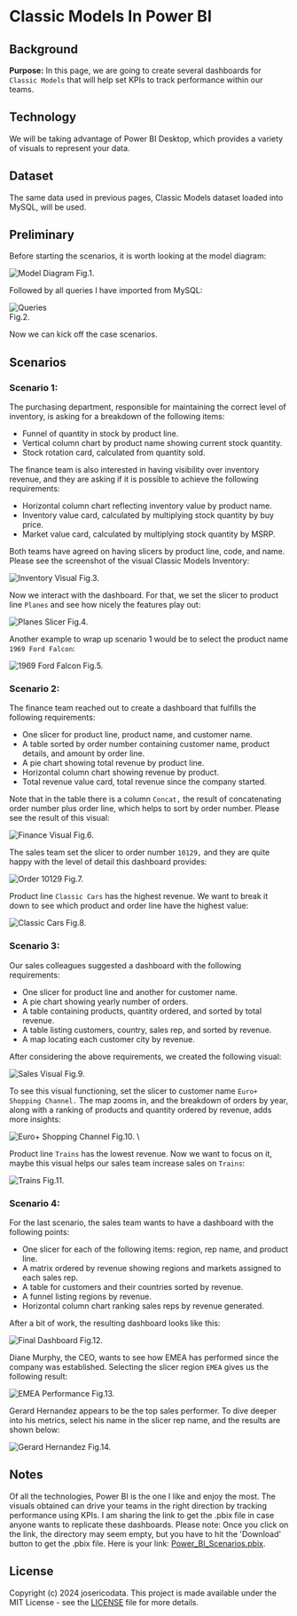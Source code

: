 # Classic Models In Power BI

## Background
**Purpose:** In this page, we are going to create several dashboards for `Classic Models` that will help set KPIs to track performance within our teams.

## Technology
We will be taking advantage of Power BI Desktop, which provides a variety of visuals to represent your data.

## Dataset
The same data used in previous pages, Classic Models dataset loaded into MySQL, will be used.

## Preliminary
Before starting the scenarios, it is worth looking at the model diagram:

![Model Diagram](assets/img/model.png)
Fig.1.

Followed by all queries I have imported from MySQL:

![Queries](assets/img/queries.png)
\
Fig.2.

Now we can kick off the case scenarios.

## Scenarios

### Scenario 1:
The purchasing department, responsible for maintaining the correct level of inventory, is asking for a breakdown of the following items:
- Funnel of quantity in stock by product line.
- Vertical column chart by product name showing current stock quantity.
- Stock rotation card, calculated from quantity sold.

The finance team is also interested in having visibility over inventory revenue, and they are asking if it is possible to achieve the following requirements:
- Horizontal column chart reflecting inventory value by product name.
- Inventory value card, calculated by multiplying stock quantity by buy price.
- Market value card, calculated by multiplying stock quantity by MSRP.

Both teams have agreed on having slicers by product line, code, and name. Please see the screenshot of the visual Classic Models Inventory:

![Inventory Visual](assets/img/scenario1.png)
Fig.3.

Now we interact with the dashboard. For that, we set the slicer to product line `Planes` and see how nicely the features play out:

![Planes Slicer](assets/img/scenario1.1.png)
Fig.4.

Another example to wrap up scenario 1 would be to select the product name `1969 Ford Falcon`:

![1969 Ford Falcon](assets/img/scenario1.2.png)
Fig.5.

### Scenario 2:
The finance team reached out to create a dashboard that fulfills the following requirements:
- One slicer for product line, product name, and customer name.
- A table sorted by order number containing customer name, product details, and amount by order line.
- A pie chart showing total revenue by product line.
- Horizontal column chart showing revenue by product.
- Total revenue value card, total revenue since the company started.

Note that in the table there is a column `Concat,` the result of concatenating order number plus order line, which helps to sort by order number. Please see the result of this visual:

![Finance Visual](assets/img/scenario2.png)
Fig.6.

The sales team set the slicer to order number `10129,` and they are quite happy with the level of detail this dashboard provides:

![Order 10129](assets/img/scenario2.1.png)
Fig.7.

Product line `Classic Cars` has the highest revenue. We want to break it down to see which product and order line have the highest value:

![Classic Cars](assets/img/scenario2.2.png)
Fig.8.

### Scenario 3:
Our sales colleagues suggested a dashboard with the following requirements:
- One slicer for product line and another for customer name.
- A pie chart showing yearly number of orders.
- A table containing products, quantity ordered, and sorted by total revenue.
- A table listing customers, country, sales rep, and sorted by revenue.
- A map locating each customer city by revenue.

After considering the above requirements, we created the following visual:

![Sales Visual](assets/img/scenario3.png)
Fig.9.

To see this visual functioning, set the slicer to customer name `Euro+ Shopping Channel.` The map zooms in, and the breakdown of orders by year, along with a ranking of products and quantity ordered by revenue, adds more insights:

![Euro+ Shopping Channel](assets/img/scenario3.1.png)
Fig.10.
\

Product line `Trains` has the lowest revenue. Now we want to focus on it, maybe this visual helps our sales team increase sales on `Trains`:

![Trains](assets/img/scenario3.2.png)
Fig.11.

### Scenario 4:
For the last scenario, the sales team wants to have a dashboard with the following points:
- One slicer for each of the following items: region, rep name, and product line.
- A matrix ordered by revenue showing regions and markets assigned to each sales rep.
- A table for customers and their countries sorted by revenue.
- A funnel listing regions by revenue.
- Horizontal column chart ranking sales reps by revenue generated.

After a bit of work, the resulting dashboard looks like this:

![Final Dashboard](assets/img/scenario4.png)
Fig.12.

Diane Murphy, the CEO, wants to see how EMEA has performed since the company was established. Selecting the slicer region `EMEA` gives us the following result:

![EMEA Performance](assets/img/scenario4.1.png)
Fig.13.

Gerard Hernandez appears to be the top sales performer. To dive deeper into his metrics, select his name in the slicer rep name, and the results are shown below:

![Gerard Hernandez](assets/img/scenario4.2.png)
Fig.14.

## Notes
Of all the technologies, Power BI is the one I like and enjoy the most. The visuals obtained can drive your teams in the right direction by tracking performance using KPIs. I am sharing the link to get the .pbix file in case anyone wants to replicate these dashboards. Please note: Once you click on the link, the directory may seem empty, but you have to hit the 'Download' button to get the .pbix file. Here is your link: [Power_BI_Scenarios.pbix](assets/scripts/Power_BI_Scenarios.pbix).

## License
Copyright (c) 2024 josericodata. This project is made available under the MIT License - see the [LICENSE](LICENSE) file for more details.